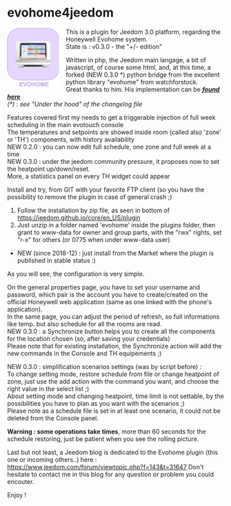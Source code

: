 # evohome4jeedom
<img align="left" src="plugin_info/evohome_icon.png" width="120" style="padding-right:16px;">
This is a plugin for Jeedom 3.0 platform, regarding the Honeywell Evohome system.<br/>
State is : v0.3.0 - the "+/- edition"

Written in php, the Jeedom main langage, a bit of javascript, of course some html, and, at this time, a forked (NEW 0.3.0 \*) python bridge from the excellent python library "evohome" from watchforstock.<br/>
Great thanks to him. His implementation can be ***[found here](https://github.com/watchforstock/evohome-client)*** <br/>
*(\*) : see "Under the hood" of the changelog file*

Features covered first my needs to get a triggerable injection of full week scheduling in the main evotouch console<br/>
The temperatures and setpoints are showed inside room (called also 'zone' or 'TH') components, with history availability<br/>
NEW 0.2.0 : you can now edit full schedule, one zone and full week at a time<br/>
NEW 0.3.0 : under the jeedom community pressure, it proposes now to set the heatpoint up/down/reset.<br/>
More, a statistics panel on every TH widget  could appear<br/>

Install and try, from GIT with your favorite FTP client (so you have the possibility to remove the plugin in case of general crash ;)<br/>
  1. Follow the installation by zip file, as seen in bottom of https://jeedom.github.io/core/en_US/plugin
  2. Just unzip in a folder named 'evohome' inside the plugins folder, then grant to www-data for owner and group parts,
  with the "rwx" rights, set "r-x" for others (or 0775 when under www-data user)<br/>
- NEW (since 2018-12) : just install from the Market where the plugin is published in stable status :)

As you will see, the configuration is very simple.<br/>

On the general properties page, you have to set your username and password, which pair is the account you have to create/created on
the official Honeywell web application (same as one linked with the phone's application).<br/>
In the same page, you can adjust the period of refresh, so full informations like temp. but also schedule for all the rooms are read.<br/>
NEW 0.3.0 : a Synchronize button helps you to create all the components for the location chosen (so, after saving your credentials)<br/>
Please note that for existing installation, the Synchronize action will add the new commands in the Console and TH equipements ;)

NEW 0.3.0 : simplification scenarios settings (was by script before) :<br/>
To change setting mode, restore schedule from file or change heatpoint of zone, just use the add action with the command you want,
and choose the right value in the select list ;)<br/>
About setting mode and changing heatpoint, time limit is not settable, by the possibilities you have to plan as you want with the scenarios ;)<br/>
Please note as a schedule file is set in at least one scenario, it could not be deleted from the Console panel.

**Warning : some operations take times**, more than 60 seconds for the schedule restoring, just be patient when you see the rolling picture.

Last but not least, a Jeedom blog is dedicated to the Evohome plugin (this one or incoming others..) here :<br/>
https://www.jeedom.com/forum/viewtopic.php?f=143&t=31647
Don't hesitate to contact me in this blog for any question or problem you could encouter.

Enjoy !
